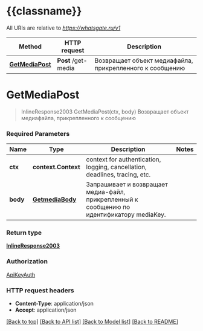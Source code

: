 # {{classname}}

All URIs are relative to *https://whatsgate.ru/v1*

Method | HTTP request | Description
------------- | ------------- | -------------
[**GetMediaPost**](_Api.md#GetMediaPost) | **Post** /get-media | Возвращает объект медиафайла, прикрепленного к сообщению

# **GetMediaPost**
> InlineResponse2003 GetMediaPost(ctx, body)
Возвращает объект медиафайла, прикрепленного к сообщению

### Required Parameters

Name | Type | Description  | Notes
------------- | ------------- | ------------- | -------------
 **ctx** | **context.Context** | context for authentication, logging, cancellation, deadlines, tracing, etc.
  **body** | [**GetmediaBody**](GetmediaBody.md)| Запрашивает и возвращает медиа-файл, прикрепленный к сообщению по идентификатору mediaKey. | 

### Return type

[**InlineResponse2003**](inline_response_200_3.md)

### Authorization

[ApiKeyAuth](../README.md#ApiKeyAuth)

### HTTP request headers

 - **Content-Type**: application/json
 - **Accept**: application/json

[[Back to top]](#) [[Back to API list]](../README.md#documentation-for-api-endpoints) [[Back to Model list]](../README.md#documentation-for-models) [[Back to README]](../README.md)

